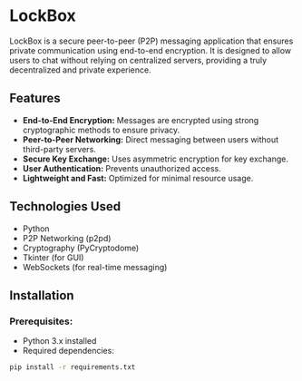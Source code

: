# LockBox

LockBox is a secure peer-to-peer (P2P) messaging application that ensures private communication using end-to-end encryption. It is designed to allow users to chat without relying on centralized servers, providing a truly decentralized and private experience.

## Features

- **End-to-End Encryption:** Messages are encrypted using strong cryptographic methods to ensure privacy.
- **Peer-to-Peer Networking:** Direct messaging between users without third-party servers.
- **Secure Key Exchange:** Uses asymmetric encryption for key exchange.
- **User Authentication:** Prevents unauthorized access.
- **Lightweight and Fast:** Optimized for minimal resource usage.

## Technologies Used

- Python
- P2P Networking (p2pd)
- Cryptography (PyCryptodome)
- Tkinter (for GUI)
- WebSockets (for real-time messaging)

## Installation

### Prerequisites:
- Python 3.x installed
- Required dependencies:

```sh
pip install -r requirements.txt
